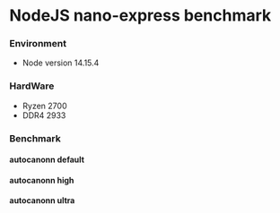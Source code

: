 # NodeJS nano-express benchmark

### Environment

- Node version 14.15.4

### HardWare

- Ryzen 2700
- DDR4 2933

### Benchmark

#### autocanonn default

#### autocanonn high

#### autocanonn ultra
